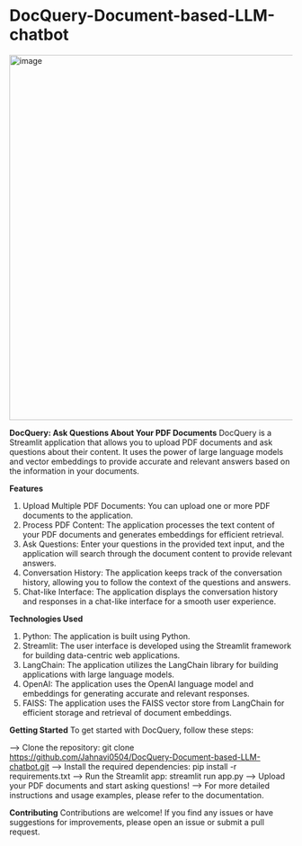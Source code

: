 # DocQuery-Document-based-LLM-chatbot

<img width="650" alt="image" src="https://github.com/Jahnavi0504/DocQuery-Document-based-LLM-chatbot/assets/131334203/0189b26f-1850-44ec-bd24-c4ed38e1e69b">

**DocQuery: Ask Questions About Your PDF Documents**
DocQuery is a Streamlit application that allows you to upload PDF documents and ask questions about their content. It uses the power of large language models and vector embeddings to provide accurate and relevant answers based on the information in your documents.

**Features**
1) Upload Multiple PDF Documents: You can upload one or more PDF documents to the application.
2) Process PDF Content: The application processes the text content of your PDF documents and generates embeddings for efficient retrieval.
3) Ask Questions: Enter your questions in the provided text input, and the application will search through the document content to provide relevant answers.
4) Conversation History: The application keeps track of the conversation history, allowing you to follow the context of the questions and answers.
5) Chat-like Interface: The application displays the conversation history and responses in a chat-like interface for a smooth user experience.

**Technologies Used**
1) Python: The application is built using Python.
2) Streamlit: The user interface is developed using the Streamlit framework for building data-centric web applications.
3) LangChain: The application utilizes the LangChain library for building applications with large language models.
4) OpenAI: The application uses the OpenAI language model and embeddings for generating accurate and relevant responses.
5) FAISS: The application uses the FAISS vector store from LangChain for efficient storage and retrieval of document embeddings.

**Getting Started**
To get started with DocQuery, follow these steps:

--> Clone the repository: git clone https://github.com/Jahnavi0504/DocQuery-Document-based-LLM-chatbot.git
--> Install the required dependencies: pip install -r requirements.txt
--> Run the Streamlit app: streamlit run app.py
--> Upload your PDF documents and start asking questions!
--> For more detailed instructions and usage examples, please refer to the documentation.

**Contributing**
Contributions are welcome! If you find any issues or have suggestions for improvements, please open an issue or submit a pull request.

